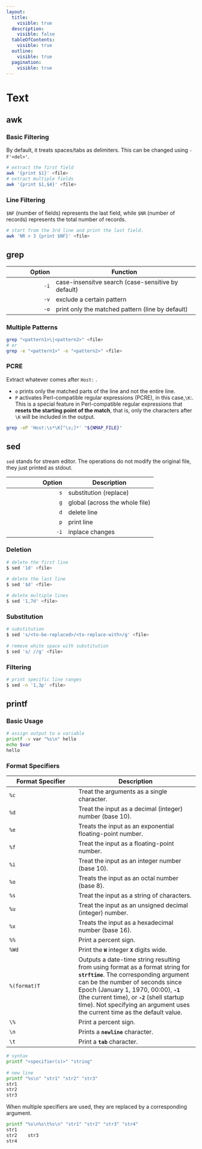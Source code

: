 ```yaml
---
layout:
  title:
    visible: true
  description:
    visible: false
  tableOfContents:
    visible: true
  outline:
    visible: true
  pagination:
    visible: true
---
```


# Text

## awk

### Basic Filtering

By default, it treats spaces/tabs as delimiters. This can be changed using `-F'<del>'`.&#x20;

```bash
# extract the first field
awk '{print $1}' <file>
# extract multiple fields
awk '{print $1,$4}' <file>
```

### Line Filtering

`$NF` (number of fields) represents the last field, while `$NR` (number of records) represents the total number of records.

```bash
# start from the 3rd line and print the last field.
awk 'NR > 3 {print $NF}' <file>
```

## grep

<table><thead><tr><th width="108" align="right">Option</th><th>Function</th></tr></thead><tbody><tr><td align="right"><code>-i</code></td><td>case-insensitve search (case-sensitive by default)</td></tr><tr><td align="right"><code>-v</code></td><td>exclude a certain pattern</td></tr><tr><td align="right"><code>-o</code></td><td>print only the matched pattern (line by default)</td></tr></tbody></table>

### Multiple Patterns

```bash
grep "<pattern1>\|<pattern2>" <file>
# or
grep -e "<pattern1>" -e "<pattern2>" <file>
```

### PCRE

Extract whatever comes after `Host:` .

* `o` prints only the matched parts of the line and not the entire line.
* `P` activates Perl-compatible regular expressions (PCRE), in this case,`\K`:. This is a special feature in Perl-compatible regular expressions that **resets the starting point of the match**, that is, only the characters after `\K` will be included in the output.

```bash
grep -oP 'Host:\s*\K[^\s;]*' "${NMAP_FILE}"
```

## sed

`sed` stands for stream editor. The operations do not modify the original file, they just printed as stdout.

<table><thead><tr><th width="141" align="right">Option</th><th>Description</th></tr></thead><tbody><tr><td align="right"><code>s</code></td><td>substitution (replace)</td></tr><tr><td align="right"><code>g</code></td><td>global (across the whole file)</td></tr><tr><td align="right"><code>d</code></td><td>delete line</td></tr><tr><td align="right"><code>p</code></td><td>print line</td></tr><tr><td align="right"><code>-i</code></td><td>inplace changes</td></tr></tbody></table>

### Deletion

```bash
# delete the first line
$ sed '1d' <file>
 
# delete the last line
$ sed '$d' <file>

# delete multiple lines
$ sed '1,7d' <file>
```

### Substitution

```bash
# substitution
$ sed 's/<to-be-replaced>/<to-replace-with>/g' <file>
 
# remove white space with substitution
$ sed 's/ //g' <file>
```

### Filtering

```bash
# print specific line ranges
$ sed -n '1,3p' <file>
```

## printf

### Basic Usage

```bash
# assign output to a variable
printf -v var "%s\n" hello
echo $var
hello
```

### Format Specifiers

<table><thead><tr><th width="168">Format Specifier</th><th>Description</th></tr></thead><tbody><tr><td><code>%c</code></td><td>Treat the arguments as a single character.</td></tr><tr><td><code>%d</code></td><td>Treat the input as a decimal (integer) number (base 10).</td></tr><tr><td><code>%e</code></td><td>Treats the input as an exponential floating-point number.</td></tr><tr><td><code>%f</code></td><td>Treat the input as a floating-point number.</td></tr><tr><td><code>%i</code></td><td>Treat the input as an integer number (base 10).</td></tr><tr><td><code>%o</code></td><td>Treats the input as an octal number (base 8).</td></tr><tr><td><code>%s</code></td><td>Treat the input as a string of characters.</td></tr><tr><td><code>%u</code></td><td>Treat the input as an unsigned decimal (integer) number.</td></tr><tr><td><code>%x</code></td><td>Treats the input as a hexadecimal number (base 16).</td></tr><tr><td><code>%%</code></td><td>Print a percent sign.</td></tr><tr><td><code>%Wd</code></td><td>Print the <strong><code>W</code></strong> integer <strong><code>X</code></strong> digits wide.</td></tr><tr><td><code>%(format)T</code></td><td>Outputs a date-time string resulting from using format as a format string for <strong><code>strftime</code></strong>. The corresponding argument can be the number of seconds since Epoch (January 1, 1970, 00:00), <strong><code>-1</code></strong> (the current time), or <strong><code>-2</code></strong> (shell startup time). Not specifying an argument uses the current time as the default value.</td></tr><tr><td><code>\%</code></td><td>Print a percent sign.</td></tr><tr><td><code>\n</code></td><td>Prints a <strong><code>newline</code></strong> character.</td></tr><tr><td><code>\t</code></td><td>Print a <strong><code>tab</code></strong> character.</td></tr></tbody></table>

```bash
# syntax
printf "<specifier(s)>" "string"
 
# new line
printf "%s\n" "str1" "str2" "str3"
str1
str2
str3
```

When multiple specifiers are used, they are replaced by a corresponding argument.

```bash
printf "%s\n%s\t%s\n" "str1" "str2" "str3" "str4"
str1
str2    str3
str4
```

